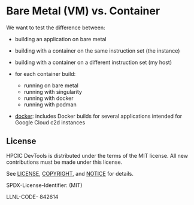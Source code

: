 # Bare Metal (VM) vs. Container

We want to test the difference between:

 - building an application on bare metal
 - building with a container on the same instruction set (the instance)
 - building with a container on a different instruction set (my host)
 - for each container build:
   - running on bare metal
   - running with singularity
   - running with docker
   - running with podman

 - [docker](docker): includes Docker builds for several applications intended for Google Cloud c2d instances
 
 
 
## License

HPCIC DevTools is distributed under the terms of the MIT license.
All new contributions must be made under this license.

See [LICENSE](https://github.com/converged-computing/cloud-select/blob/main/LICENSE),
[COPYRIGHT](https://github.com/converged-computing/cloud-select/blob/main/COPYRIGHT), and
[NOTICE](https://github.com/converged-computing/cloud-select/blob/main/NOTICE) for details.

SPDX-License-Identifier: (MIT)

LLNL-CODE- 842614

